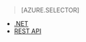 > [AZURE.SELECTOR]
- [.NET](media-services-dotnet-how-to-use)
- [REST API](media-services-rest-how-to-use)
